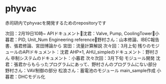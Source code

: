 # phyvac

赤司研内でphyvacを開発するためのrepositoryです

次回：2月19日10時~
APIドキュメント沈君：Valve, Pump, CoolingTower小暮君：PID, Unit_Num
Engineering reference野村さん：山本修論、IBEC報告書、張君修論、宮田博論から
宮田：流量計算解説
次々回：3月上旬
残りのモジュールのAPIドキュメント：沈君
AHP×1, AHU_simpleのドキュメント：野村さん
卒制システムのドキュメント：小暮君
次々次回：3月下旬
モジュール開発
沈君：張君からもらったプログラムにあって、野村さんのプログラムにない部分
野村さん：VAV制御の部分
松浪さん：蓄電池のモジュール
main_sample作成
小暮君：DHCモデル化
